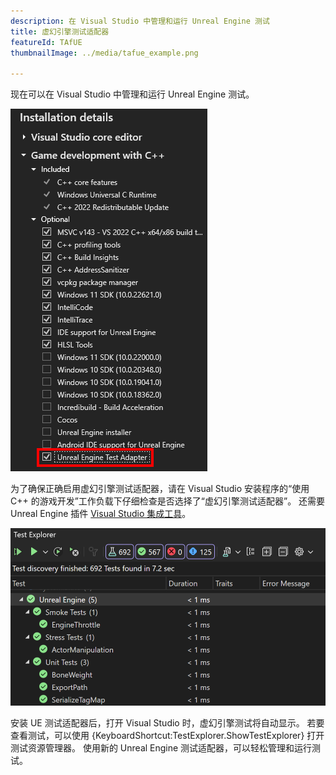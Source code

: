 ```yaml
---
description: 在 Visual Studio 中管理和运行 Unreal Engine 测试
title: 虚幻引擎测试适配器
featureId: TAfUE
thumbnailImage: ../media/tafue_example.png

---
```


现在可以在 Visual Studio 中管理和运行 Unreal Engine 测试。 

![UE 测试适配器组件](../media/tafue_component.png "UE 测试适配器组件")

为了确保正确启用虚幻引擎测试适配器，请在 Visual Studio 安装程序的“使用 C++ 的游戏开发”工作负载下仔细检查是否选择了“虚幻引擎测试适配器”。 还需要 Unreal Engine 插件 [Visual Studio 集成工具](https://learn.microsoft.com/visualstudio/gamedev/unreal/get-started/vs-tools-unreal-install)。

![UE 测试适配器示例](../media/tafue_example.png "Build Insights 示例")

安装 UE 测试适配器后，打开 Visual Studio 时，虚幻引擎测试将自动显示。 若要查看测试，可以使用 {KeyboardShortcut:TestExplorer.ShowTestExplorer} 打开测试资源管理器。 使用新的 Unreal Engine 测试适配器，可以轻松管理和运行测试。
